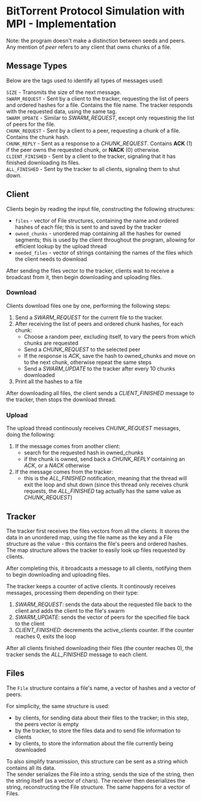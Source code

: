 # BitTorrent Protocol Simulation with MPI - Implementation

Note: the program doesn't make a distinction between seeds and peers. Any mention of _peer_ refers to any client that owns chunks of a file.

## Message Types

Below are the tags used to identify all types of messages used:

`SIZE` - Transmits the size of the next message.
<br>
`SWARM_REQUEST` - Sent by a client to the tracker, requesting the list of peers and ordered hashes for a file. Contains the file name. The tracker responds with the requested data, using the same tag.
<br>
`SWARM_UPDATE` - Similar to _SWARM_REQUEST_, except only requestinig the list of peers for the file.
<br>
`CHUNK_REQUEST` - Sent by a client to a peer, requesting a chunk of a file. Contains the chunk hash.
<br>
`CHUNK_REPLY` - Sent as a response to a _CHUNK_REQUEST_. Contains __ACK__ (1) if the peer owns the requested chunk, or __NACK__ (0) otherwise.
<br>
`CLIENT_FINISHED` - Sent by a client to the tracker, signaling that it has finished downloading its files.
<br>
`ALL_FINISHED` - Sent by the tracker to all clients, signaling them to shut down.

## Client

Clients begin by reading the input file, constructing the following structures:
- `files` - vector of File structures, containing the name and ordered hashes of each file; this is sent to and saved by the tracker
- `owned_chunks` - unordered map containing all the hashes for owned segments; this is used by the client throughout the program, allowing for efficient lookup by the upload thread
- `needed_files` - vector of strings containing the names of the files which the client needs to download

After sending the files vector to the tracker, clients wait to receive a broadcast from it, then begin downloading and uploading files.

### Download

Clients download files one by one, performing the following steps:
1. Send a _SWARM_REQUEST_ for the current file to the tracker.
2. After receiving the list of peers and ordered chunk hashes, for each chunk:
    - Choose a random peer, excluding itself, to vary the peers from which chunks are requested
    - Send a _CHUNK_REQUEST_ to the selected peer
    - If the response is _ACK_, save the hash to owned_chunks and move on to the next chunk, otherwise repeat the same steps
    - Send a _SWARM_UPDATE_ to the tracker after every 10 chunks downloaded
3. Print all the hashes to a file

After downloading all files, the client sends a _CLIENT_FINISHED_ message to the tracker, then stops the download thread.

### Upload

The upload thread continously receives _CHUNK_REQUEST_ messages, doing the following:
1. If the message comes from another client:
    - search for the requested hash in owned_chunks
    - if the chunk is owned, send back a _CHUNK_REPLY_ containing an _ACK_, or a _NACK_ otherwise
2. If the message comes from the tracker:
    - this is the _ALL_FINISHED_ notification, meaning that the thread will exit the loop and shut down (since this thread only receives chunk requests, the _ALL_FINISHED_ tag actually has the same value as _CHUNK_REQUEST_)

## Tracker

The tracker first receives the files vectors from all the clients. It stores the data in an unordered map, using the file name as the key and a File structure as the value - this contains the file's peers and ordered hashes. The map structure allows the tracker to easily look up files requested by clients.

After completing this, it broadcasts a message to all clients, notifying them to begin downloading and uploading files.

The tracker keeps a counter of active clients. It continously receives messages, processing them depending on their type:
1. _SWARM_REQUEST_: sends the data about the requested file back to the client and adds the client to the file's swarm
2. _SWARM_UPDATE_: sends the vector of peers for the specified file back to the client
3. _CLIENT_FINISHED_: decrements the active_clients counter. If the counter reaches 0, exits the loop

After all clients finished downloading their files (the counter reaches 0), the tracker sends the _ALL_FINISHED_ message to each client.

## Files

The `File` structure contains a file's name, a vector of hashes and a vector of peers.

For simplicity, the same structure is used:
- by clients, for sending data about their files to the tracker; in this step, the peers vector is empty
- by the tracker, to store the files data and to send file information to clients
- by clients, to store the information about the file currently being downloaded

To also simplify transmission, this structure can be sent as a string which contains all its data.<br>
The sender serializes the File into a string, sends the size of the string, then the string itself (as a vector of chars). The receiver then deserializes the string, reconstructing the File structure. The same happens for a vector of Files.

